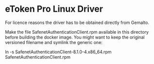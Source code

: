 # eToken Pro Linux Driver
For licence reasons the driver has to be obtained directly from Gemalto.

Make the file SafenetAuthenticationClient.rpm available in this
directory before building the docker image. You might want to keep the original
versioned filename and symlink the generic one:

ln -s SafenetAuthenticationClient-8.1.0-4.x86_64.rpm SafenetAuthenticationClient.rpm